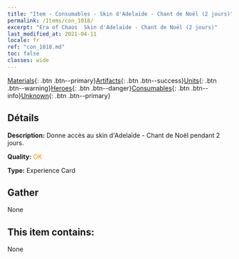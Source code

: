 ```yaml
---
title: "Item - Consumables - Skin d'Adelaïde - Chant de Noël (2 jours)"
permalink: /Items/con_1018/
excerpt: "Era of Chaos  Skin d'Adelaïde - Chant de Noël (2 jours)"
last_modified_at: 2021-04-11
locale: fr
ref: "con_1018.md"
toc: false
classes: wide
---
```

 [Materials](/fr/Items/){: .btn .btn--primary}[Artifacts](/fr/Items/Artifacts/){: .btn .btn--success}[Units](/fr/Items/Units/){: .btn .btn--warning}[Heroes](/fr/Items/Heroes/){: .btn .btn--danger}[Consumables](/fr/Items/Consumables/){: .btn .btn--info}[Unknown](/fr/Items/Unknown/){: .btn .btn--primary}

## Détails
 **Description:** Donne accès au skin d'Adelaïde - Chant de Noël pendant 2 jours.

 **Quality:** <span style="color: #FF8C00">OK</span>

 **Type:** Experience Card

## Gather

  None

## This item contains:

  None

